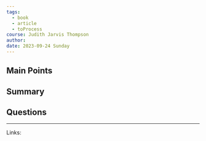 ```yaml
---
tags:
  - book
  - article
  - toProcess
course: Judith Jarvis Thompson
author: 
date: 2023-09-24 Sunday
---
```


## Main Points

## Summary

## Questions

---
Links:
